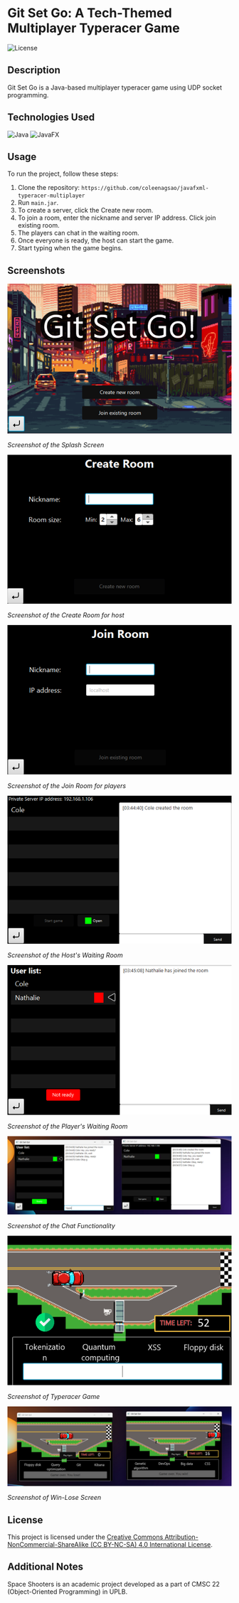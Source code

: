 # Git Set Go: A Tech-Themed Multiplayer Typeracer Game

![License](https://i.creativecommons.org/l/by-nc-sa/4.0/88x31.png)

## Description
Git Set Go is a Java-based multiplayer typeracer game using UDP socket programming.

## Technologies Used
![Java](https://img.shields.io/badge/Java-ED8B00?style=for-the-badge&logo=openjdk&logoColor=white)
![JavaFX](https://img.shields.io/badge/JavaFX-20232A?style=for-the-badge&logo=openjdk&logoColor=white)

## Usage
To run the project, follow these steps:

1. Clone the repository: `https://github.com/coleenagsao/javafxml-typeracer-multiplayer`
2. Run `main.jar`.
3. To create a server, click the Create new room.
4. To join a room, enter the nickname and server IP address. Click join existing room.
5. The players can chat in the waiting room.
4. Once everyone is ready, the host can start the game.
5. Start typing when the game begins.

## Screenshots


![Splash Screen Page](images/splash.png)

*Screenshot of the Splash Screen*

![Host](images/host.png)

*Screenshot of the Create Room for host*

![Player](images/player.png)

*Screenshot of the Join Room for players*

![Host Room](images/room-host.png)

*Screenshot of the Host's Waiting Room*

![Player Room](images/room-player.png)

*Screenshot of the Player's Waiting Room*

![Chat](images/chat.png)

*Screenshot of the Chat Functionality*

![Game](images/game.png)

*Screenshot of Typeracer Game*

![Game](images/win-lose.png)

*Screenshot of Win-Lose Screen*

## License
This project is licensed under the [Creative Commons Attribution-NonCommercial-ShareAlike (CC BY-NC-SA) 4.0 International License](https://creativecommons.org/licenses/by-nc-sa/4.0/).

## Additional Notes
Space Shooters is an academic project developed as a part of CMSC 22 (Object-Oriented Programming) in UPLB. 